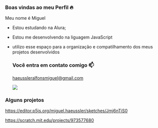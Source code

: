 ### Boas vindas ao meu Perfil 🔥

Meu nome é Miguel

- Estou estudando na Alura;
- Estou me desenvolvendo na liguagem JavaScript
- utilizo esse espaço para a organização e compatilhamento dos meus projetos desenvolvidos

  ### Você entra em contato comigo 📫

  haeussleralfonsmiguel@gmail.com

  ![]( https://media1.tenor.com/m/LO5LF4ge6jgAAAAC/teq-ultimate-gohan-teen-gohan.gif)

 ### Alguns projetos
 
 https://editor.p5js.org/miguel.haeussler/sketches/Jmj6nTiS0

https://scratch.mit.edu/projects/973577680
